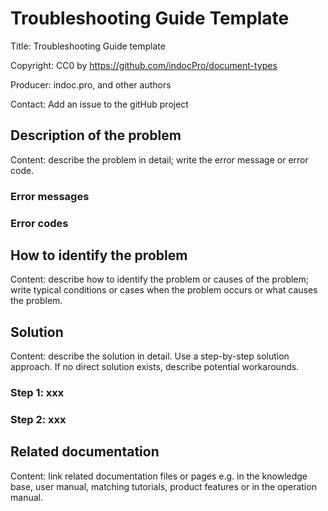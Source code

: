 # Troubleshooting Guide Template
Title: Troubleshooting Guide template

Copyright: CC0 by https://github.com/indocPro/document-types

Producer: indoc.pro, and other authors

Contact: Add an issue to the gitHub project


## Description of the problem
Content: describe the problem in detail; write the error message or error code.

### Error messages

### Error codes

## How to identify the problem
Content: describe how to identify the problem or causes of the problem; write typical conditions or cases when the problem occurs or what causes the problem.

## Solution
Content: describe the solution in detail. Use a step-by-step solution approach. If no direct solution exists, describe potential workarounds.

### Step 1: xxx
### Step 2: xxx

## Related documentation
Content: link related documentation files or pages e.g. in the knowledge base, user manual, matching tutorials, product features or in the operation manual.
